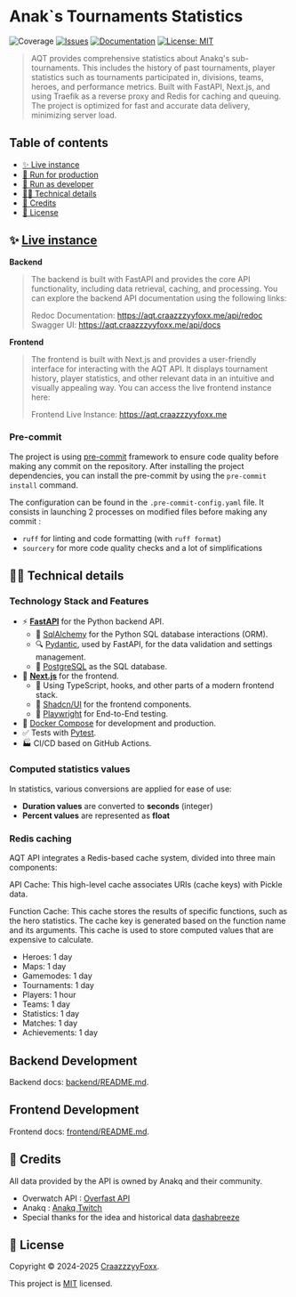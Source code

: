 # Anak`s Tournaments Statistics

![Coverage](https://img.shields.io/endpoint?url=https://gist.githubusercontent.com/CraazzzyyFoxx/1362ebafcd51d3f65dae7935b1d322eb/raw/pytest.json)
[![Issues](https://img.shields.io/github/issues/CraazzzyyFoxx/anak-tournaments)](https://github.com/CraazzzyyFoxx/anak-tournaments)
[![Documentation](https://img.shields.io/badge/documentation-yes-brightgreen.svg)](https://aqt.craazzzyyfoxx.me/api/redoc)
[![License: MIT](https://img.shields.io/github/license/CraazzzyyFoxx/anak-tournaments)](https://github.com/CraazzzyyFoxx/anak-tournaments/blob/master/LICENSE)

> AQT provides comprehensive statistics about Anakq's sub-tournaments.
> This includes the history of past tournaments, player statistics such as tournaments participated in, divisions, teams, heroes, and performance metrics.
> Built with FastAPI, Next.js, and using Traefik as a reverse proxy and Redis for caching and queuing.
> The project is optimized for fast and accurate data delivery, minimizing server load.

## Table of contents

* [✨ Live instance](#-live-instance)
* [🐋 Run for production](#-run-for-production)
* [💽 Run as developer](#-run-as-developer)
* [👨‍💻 Technical details](#-technical-details)
* [🙏 Credits](#-credits)
* [📝 License](#-license)

## ✨ [Live instance](https://aqt.craazzzyyfoxx.me/)

**Backend**
> The backend is built with FastAPI and provides the core API functionality, including data retrieval, caching, and processing.
> You can explore the backend API documentation using the following links:
>
>Redoc Documentation: https://aqt.craazzzyyfoxx.me/api/redoc
>Swagger UI: https://aqt.craazzzyyfoxx.me/api/docs

**Frontend**
> The frontend is built with Next.js and provides a user-friendly interface for interacting with the AQT API.
> It displays tournament history, player statistics, and other relevant data in an intuitive and visually appealing way.
>You can access the live frontend instance here:
>
> Frontend Live Instance: https://aqt.craazzzyyfoxx.me

### Pre-commit

The project is using [pre-commit](https://pre-commit.com/) framework to ensure code quality before making any commit on the repository. After installing the project dependencies, you can install the pre-commit by using the `pre-commit install` command.

The configuration can be found in the `.pre-commit-config.yaml` file. It consists in launching 2 processes on modified files before making any commit :

- `ruff` for linting and code formatting (with `ruff format`)
- `sourcery` for more code quality checks and a lot of simplifications

## 👨‍💻 Technical details

### Technology Stack and Features

- ⚡ [**FastAPI**](https://fastapi.tiangolo.com) for the Python backend API.
    - 🧰 [SqlAlchemy](https://www.sqlalchemy.org/) for the Python SQL database interactions (ORM).
    - 🔍 [Pydantic](https://docs.pydantic.dev), used by FastAPI, for the data validation and settings management.
    - 💾 [PostgreSQL](https://www.postgresql.org) as the SQL database.
- 🚀 [**Next.js**](https://nextjs.org/) for the frontend.
    - 💃 Using TypeScript, hooks, and other parts of a modern frontend stack.
    - 🎨 [Shadcn/UI](https://ui.shadcn.com/) for the frontend components.
    - 🧪 [Playwright](https://playwright.dev) for End-to-End testing.
- 🐋 [Docker Compose](https://www.docker.com) for development and production.
- ✅ Tests with [Pytest](https://pytest.org).
- 🏭 CI/CD based on GitHub Actions.

### Computed statistics values

In statistics, various conversions are applied for ease of use:

- **Duration values** are converted to **seconds** (integer)
- **Percent values** are represented as **float**

### Redis caching

AQT API integrates a Redis-based cache system, divided into three main components:

API Cache: This high-level cache associates URIs (cache keys) with Pickle data.

Function Cache: This cache stores the results of specific functions, such as the hero statistics. The cache key is generated based on the function name and its arguments. This cache is used to store computed values that are expensive to calculate.

* Heroes: 1 day
* Maps: 1 day
* Gamemodes: 1 day
* Tournaments: 1 day
* Players: 1 hour
* Teams: 1 day
* Statistics: 1 day
* Matches: 1 day
* Achievements: 1 day

## Backend Development

Backend docs: [backend/README.md](./backend/README.md).

## Frontend Development

Frontend docs: [frontend/README.md](./frontend/README.md).

## 🙏 Credits

All data provided by the API is owned by Anakq and their community.

- Overwatch API : [Overfast API](https://github.com/TeKrop/overfast-api)
- Anakq : [Anakq Twitch](https://www.twitch.tv/anakq)
- Special thanks for the idea and historical data [dashabreeze](https://aqt.vercel.app/players)

## 📝 License

Copyright © 2024-2025 [CraazzzyyFoxx](https://github.com/CraazzzyyFoxx).

This project is [MIT](https://github.com/CraazzzyyFoxx/anak-tournaments/blob/master/LICENSE) licensed.

